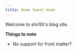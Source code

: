 ```yaml
---
title: Home Sweet Home
---
```


Welcome to shri5ti's blog site.

**Things to note**

- No support for front matter?